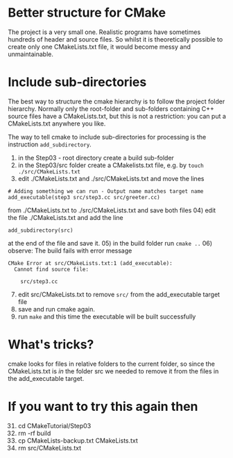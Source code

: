 # Better structure for CMake
The project is a very small one. Realistic programs have sometimes hundreds of header and source files.
So whilst it is theoretically possible to create only one CMakeLists.txt file, it would become messy and
unmaintainable.

# Include sub-directories
The best way to structure the cmake hierarchy is to follow the project folder hierarchy.
Normally only the root-folder and sub-folders containing C++ source files have a CMakeLists.txt,
but this is not a restriction: you can put a CMakeLists.txt anywhere you like.

The way to tell cmake to include sub-directories for processing is the instruction `add_subdirectory`.

01) in the Step03 - root directory create a build sub-folder
02) in the Step03/src folder create a CMakelists.txt file, e.g. by `touch ./src/CMakeLists.txt`
03) edit ./CMakeLists.txt and ./src/CMakeLists.txt and move the lines
```
# Adding something we can run - Output name matches target name
add_executable(step3 src/step3.cc src/greeter.cc)
```
from ./CMakeLists.txt to ./src/CMakeLists.txt and save both files
04) edit the file ./CMakeLists.txt and add the line 
```
add_subdirectory(src)
```
at the end of the file and save it.
05) in the build folder run `cmake ..`
06) observe: The build fails with error message
```
CMake Error at src/CMakeLists.txt:1 (add_executable):
  Cannot find source file:

    src/step3.cc
```
07) edit src/CMakeLists.txt to remove `src/` from the add_executable target file
08) save and run cmake again.
09) run `make` and this time the executable will be built successfully

# What's tricks?
cmake looks for files in relative folders to the current folder, so since the CMakeLists.txt
is *in* the folder src we needed to remove it from the files in the add_executable target.

# If you want to try this again then
31) cd CMakeTutorial/Step03
32) rm -rf build
33) cp CMakeLists-backup.txt CMakeLists.txt
34) rm src/CMakeLists.txt


